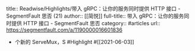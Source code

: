 title:: Readwise/Highlights/带入 gRPC：让你的服务同时提供 HTTP 接口 - SegmentFault 思否 (21)
author:: [[简悦]]
full-title:: 带入 gRPC：让你的服务同时提供 HTTP 接口 - SegmentFault 思否
category:: #articles
url:: https://segmentfault.com/a/1190000016601836

- 个新的 ServeMux，S #Highlight #[[2021-06-03]]